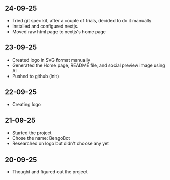 ## 24-09-25
- Tried git spec kit, after a couple of trials, decided to do it manually
- Installed and configured nextjs.
- Moved raw html page to nextjs's home page

## 23-09-25
- Created logo in SVG format manually
- Generated the Home page, README file, and social preview image using AI
- Pushed to github (init)

## 22-09-25
- Creating logo

## 21-09-25
- Started the project
- Chose the name: BengoBot
- Researched on logo but didn't choose any yet

## 20-09-25
- Thought and figured out the project